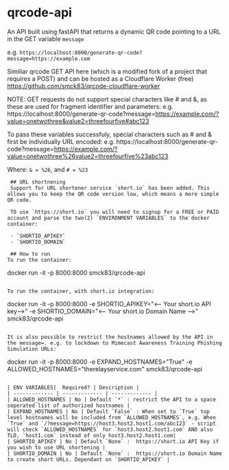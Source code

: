 # qrcode-api
 An API built using fastAPI that returns a dynamic QR code pointing to a URL in the GET variable `message`

 e.g. 
 `https://localhost:8000/generate-qr-code?message=https://example.com`

Similiar qrcode GET API here (which is a modified fork of a project that requires a POST) and can be hosted as a Cloudflare Worker (free)
https://github.com/smck83/qrcode-cloudflare-worker


NOTE: GET requests do not support special characters like # and &, as these are used for fragment identifier and parameters:
e.g.
    https://localhost:8000/generate-qr-code?message=https://example.com/?value=onetwothree&value2=threefourfive#abc123

To pass these variables successfuly, special characters such as # and & first be individually URL encoded:
e.g.
    https://localhost:8000/generate-qr-code?message=https://example.com/?value=onetwothree%26value2=threefourfive%23abc123

Where:
`& = %26`, and
`# = %23`

````
 ## URL shortnening
 Support for URL shortener service `short.io` has been added. This allows you to keep the QR code version low, which means a more simple QR code.

 TO use `https://short.io` you will need to signup for a FREE or PAID account and parse the two(2) `ENVIRONMENT VARIABLES` to the docker container:

 - `SHORTIO_APIKEY`
 - `SHORTIO_DOMAIN`

 ## How to run
To run the container:
````
docker run -it -p 8000:8000 smck83/qrcode-api
````

To run the container, with short.io integration:

````
 docker run -it -p 8000:8000 -e SHORTIO_APIKEY="<--  Your short.io API key-->" -e SHORTIO_DOMAIN="<-- Your short.io Domain Name -->" smck83/qrcode-api
````

It is also possible to restrict the hostnames allowed by the API in the message=. e.g. to lockdown to Mimecast Awareness Training Phishing Simulation URLs:

````
 docker run -it -p 8000:8000 -e EXPAND_HOSTNAMES="True" -e ALLOWED_HOSTNAMES="therelayservice.com" smck83/qrcode-api
````

| ENV VARIABLES|  Required? | Description |
| ------------- | ------------- | ------------- |
| ALLOWED_HOSTNAMES | No | Default `*` : restrict the API to a space seperated list of authorized hostnames |
| EXPAND_HOSTNAMES | No | Default `False` : When set to `True` top level hostnames will be included from `ALLOWED_HOSTNAMES`, e.g. When `True` and `/?message=https://host3.host2.host1.com/abc123` - script will check `ALLOWED_HOSTNAMES` for `host3.host2.host1.com` AND also TLD, `host1.com` instead of only host3.host2.host1.com|
| SHORTIO_APIKEY | No | Default `None` :  https://short.io API Key if you wish to use URL shortening |
| SHORTIO_DOMAIN | No | Default `None` :  https://short.io Domain Name to create short URLs. Dependant on `SHORTIO_APIKEY` |
